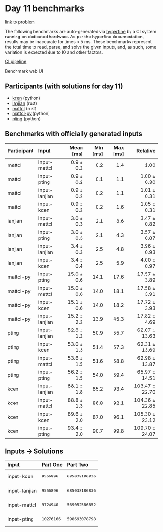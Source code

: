 # Day 11 benchmarks

[link to problem](https://adventofcode.com/2023/day/11)

The following benchmarks are auto-generated via
[hyperfine](https://github.com/sharkdp/hyperfine) by a CI system running on
dedicated hardware. As per the hyperfine documentation, results may be
inaccurate for times < 5 ms. These benchmarks represent the total time to read,
parse, and solve the given inputs, and, as such, some variation is expected due
to IO and other factors.

[CI pipeline](http://ci.papercode.net:8080/teams/main/pipelines/aoc2023)

[Benchmark web UI](https://aoc.ancalagon.black)


## Participants (with solutions for day 11)

- [kcen](https://github.com/kcen/aoc2023) (python)
- [lanjian](https://github.com/lanjian/aoc-2023) (rust)
- [mattcl](https://github.com/mattcl/aoc2023) (rust)
- [mattcl-py](https://github.com/mattcl/aoc2023-py) (python)
- [pting](https://github.com/pting/aoc2023) (python)


## Benchmarks with officially generated inputs

| Participant | Input | Mean [ms] | Min [ms] | Max [ms] | Relative |
|:---|:---|---:|---:|---:|---:|
| mattcl | input-mattcl | 0.9 ± 0.2 | 0.2 | 1.4 | 1.00 |
| mattcl | input-pting | 0.9 ± 0.2 | 0.1 | 1.1 | 1.00 ± 0.30 |
| mattcl | input-lanjian | 0.9 ± 0.2 | 0.2 | 1.1 | 1.01 ± 0.31 |
| mattcl | input-kcen | 0.9 ± 0.2 | 0.2 | 1.6 | 1.05 ± 0.31 |
| lanjian | input-mattcl | 3.0 ± 0.3 | 2.1 | 3.6 | 3.47 ± 0.82 |
| lanjian | input-pting | 3.0 ± 0.3 | 2.1 | 4.3 | 3.57 ± 0.87 |
| lanjian | input-lanjian | 3.4 ± 0.3 | 2.5 | 4.8 | 3.96 ± 0.93 |
| lanjian | input-kcen | 3.4 ± 0.4 | 2.5 | 5.9 | 4.00 ± 0.97 |
| mattcl-py | input-pting | 15.0 ± 0.6 | 14.1 | 17.6 | 17.57 ± 3.89 |
| mattcl-py | input-mattcl | 15.0 ± 0.6 | 14.0 | 18.1 | 17.58 ± 3.91 |
| mattcl-py | input-kcen | 15.1 ± 0.6 | 14.0 | 18.2 | 17.72 ± 3.93 |
| mattcl-py | input-lanjian | 15.2 ± 2.2 | 13.9 | 45.3 | 17.82 ± 4.69 |
| pting | input-lanjian | 52.8 ± 1.2 | 50.9 | 55.7 | 62.07 ± 13.63 |
| pting | input-kcen | 53.0 ± 1.3 | 51.4 | 57.3 | 62.31 ± 13.69 |
| pting | input-mattcl | 53.6 ± 1.5 | 51.6 | 58.8 | 62.98 ± 13.87 |
| pting | input-pting | 56.2 ± 1.5 | 54.0 | 59.4 | 65.97 ± 14.51 |
| kcen | input-lanjian | 88.1 ± 1.8 | 85.2 | 93.4 | 103.47 ± 22.70 |
| kcen | input-mattcl | 88.8 ± 1.3 | 86.8 | 92.1 | 104.36 ± 22.85 |
| kcen | input-kcen | 89.6 ± 2.0 | 87.0 | 96.1 | 105.30 ± 23.12 |
| kcen | input-pting | 93.4 ± 2.0 | 90.7 | 99.8 | 109.70 ± 24.07 |


## Inputs -> Solutions

| Input | Part One | Part Two |
|:---|:---|:---|
|input-kcen|<pre>9556896</pre>|<pre>685038186836</pre>|
|input-lanjian|<pre>9556896</pre>|<pre>685038186836</pre>|
|input-mattcl|<pre>9724940</pre>|<pre>569052586852</pre>|
|input-pting|<pre>10276166</pre>|<pre>598693078798</pre>|